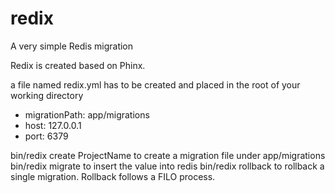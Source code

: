 # redix
A very simple Redis migration

Redix is created based on Phinx.

a file named redix.yml has to be created and placed in the root of your working directory
- migrationPath: app/migrations
- host: 127.0.0.1
- port: 6379

bin/redix create ProjectName to create a migration file under app/migrations
bin/redix migrate to insert the value into redis
bin/redix rollback to rollback a single migration. Rollback follows a FILO process.

